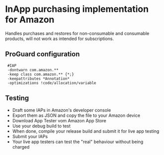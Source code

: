 # InApp purchasing implementation for Amazon

Handles purchases and restores for non-consumable and consumable products, will not work as intended for subscriptions.

## ProGuard configuration

     #IAP
     -dontwarn com.amazon.**
     -keep class com.amazon.** {*;}
     -keepattributes *Annotation*
     -optimizations !code/allocation/variable

## Testing
* Draft some IAPs in Amazon's developer console
* Export them as JSON and copy the file to your Amazon device
* Download App Tester vom Amazon App Store
* Use your debug build to test
* When done, compile your release build and submit it for live app testing
* Submit your IAPs
* Your live app testers can test the "real" behaviour without being charged